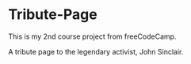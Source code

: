 # Tribute-Page

This is my 2nd course project from freeCodeCamp.

A tribute page to the legendary activist, John Sinclair.
